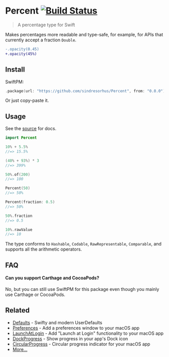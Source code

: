 # Percent [![Build Status](https://travis-ci.com/sindresorhus/Percent.svg?branch=master)](https://travis-ci.com/sindresorhus/Percent)

> A percentage type for Swift

Makes percentages more readable and type-safe, for example, for APIs that currently accept a fraction `Double`.

```diff
-.opacity(0.45)
+.opacity(45%)
```


## Install

SwiftPM:

```swift
.package(url: "https://github.com/sindresorhus/Percent", from: "0.0.0")
```

Or just copy-paste it.


## Usage

See the [source](Sources/Percent/Percent.swift) for docs.

```swift
import Percent

10% + 5.5%
//=> 15.5%

(40% + 93%) * 3
//=> 399%

50%.of(200)
//=> 100

Percent(50)
//=> 50%

Percent(fraction: 0.5)
//=> 50%

50%.fraction
//=> 0.5

10%.rawValue
//=> 10
```

The type conforms to `Hashable`, `Codable`, `RawRepresentable`, `Comparable`, and supports all the arithmetic operators.


## FAQ

#### Can you support Carthage and CocoaPods?

No, but you can still use SwiftPM for this package even though you mainly use Carthage or CocoaPods.


## Related

- [Defaults](https://github.com/sindresorhus/Defaults) - Swifty and modern UserDefaults
- [Preferences](https://github.com/sindresorhus/Preferences) - Add a preferences window to your macOS app
- [LaunchAtLogin](https://github.com/sindresorhus/LaunchAtLogin) - Add "Launch at Login" functionality to your macOS app
- [DockProgress](https://github.com/sindresorhus/DockProgress) - Show progress in your app's Dock icon
- [CircularProgress](https://github.com/sindresorhus/CircularProgress) - Circular progress indicator for your macOS app
- [More…](https://github.com/search?q=user%3Asindresorhus+language%3Aswift)
